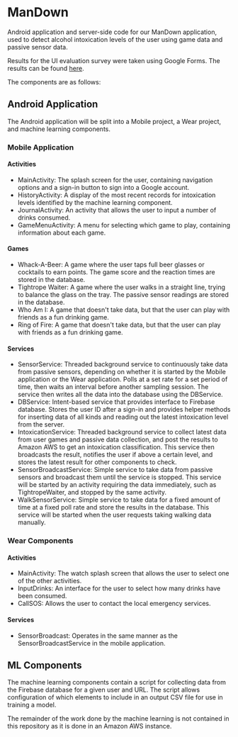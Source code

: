 # ManDown

Android application and server-side code for our ManDown application, used to detect alcohol intoxication levels of the user using game data and passive sensor data. 

Results for the UI evaluation survey were taken using Google Forms. The results can be found [here](https://drive.google.com/open?id=17OrrTdKJB31FA79Uh3R_s4NaZMptEC2HQYk8HqucgSI).

The components are as follows:

## Android Application

The Android application will be split into a Mobile project, a Wear project, and machine learning components.

### Mobile Application

#### Activities
- MainActivity: The splash screen for the user, containing navigation options and a sign-in button to sign into a Google account.
- HistoryActivity: A display of the most recent records for intoxication levels identified by the machine learning component.
- JournalActivity: An activity that allows the user to input a number of drinks consumed.
- GameMenuActivity: A menu for selecting which game to play, containing information about each game.

#### Games
- Whack-A-Beer: A game where the user taps full beer glasses or cocktails to earn points. The game score and the reaction times are stored in the database.
- Tightrope Waiter: A game where the user walks in a straight line, trying to balance the glass on the tray. The passive sensor readings are stored in the database.
- Who Am I: A game that doesn't take data, but that the user can play with friends as a fun drinking game.
- Ring of Fire: A game that doesn't take data, but that the user can play with friends as a fun drinking game.

#### Services
- SensorService: Threaded background service to continuously take data from passive sensors, depending on whether it is started by the Mobile application or the Wear application. Polls at a set rate for a set period of time, then waits an interval before another sampling session. The service then writes all the data into the database using the DBService.
- DBService: Intent-based service that provides interface to Firebase database. Stores the user ID after a sign-in and provides helper methods for inserting data of all kinds and reading out the latest intoxication level from the server.
- IntoxicationService: Threaded background service to collect latest data from user games and passive data collection, and post the results to Amazon AWS to get an intoxication classification. This service then broadcasts the result, notifies the user if above a certain level, and stores the latest result for other components to check.
- SensorBroadcastService: Simple service to take data from passive sensors and broadcast them until the service is stopped. This service will be started by an activity requiring the data immediately, such as TightropeWaiter, and stopped by the same activity.
- WalkSensorService: Simple service to take data for a fixed amount of time at a fixed poll rate and store the results in the database. This service will be started when the user requests taking walking data manually.

### Wear Components

#### Activities
- MainActivity: The watch splash screen that allows the user to select one of the other activities.
- InputDrinks: An interface for the user to select how many drinks have been consumed.
- CallSOS: Allows the user to contact the local emergency services.

#### Services
- SensorBroadcast: Operates in the same manner as the SensorBroadcastService in the mobile application.

## ML Components

The machine learning components contain a script for collecting data from the Firebase database for a given user and URL. The script allows configuration of which elements to include  in an output CSV file for use in training a model.

The remainder of the work done by the machine learning is not contained in this repository as it is done in an Amazon AWS instance.
